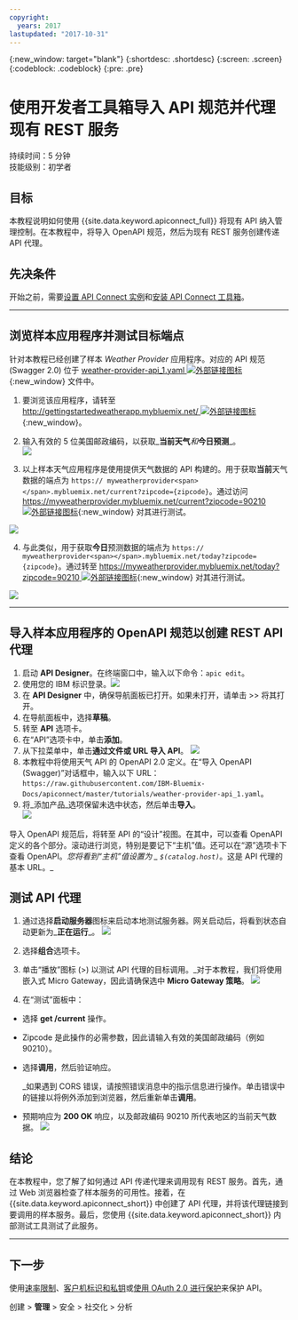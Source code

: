 ```yaml
---
copyright:
  years: 2017
lastupdated: "2017-10-31"
---
```


{:new_window: target="blank"}
{:shortdesc: .shortdesc}
{:screen: .screen}
{:codeblock: .codeblock}
{:pre: .pre}

# 使用开发者工具箱导入 API 规范并代理现有 REST 服务
持续时间：5 分钟  
技能级别：初学者  


## 目标
本教程说明如何使用 {{site.data.keyword.apiconnect_full}} 将现有 API 纳入管理控制。在本教程中，将导入 OpenAPI 规范，然后为现有 REST 服务创建传递 API 代理。

## 先决条件
开始之前，需要[设置 API Connect 实例](tut_prereq_set_up_apic_instance.html)和[安装 API Connect 工具箱](tut_prereq_install_toolkit.html)。

---


## 浏览样本应用程序并测试目标端点

针对本教程已经创建了样本 _Weather Provider_ 应用程序。对应的 API 规范 (Swagger 2.0) 位于 [weather-provider-api_1.yaml ![外部链接图标](../../../icons/launch-glyph.svg "外部链接图标")](https://raw.githubusercontent.com/IBM-Bluemix-Docs/apiconnect/master/tutorials/weather-provider-api_1.yaml){:new_window} 文件中。

1. 要浏览该应用程序，请转至 [http://gettingstartedweatherapp.mybluemix.net/ ![外部链接图标](../../../icons/launch-glyph.svg "外部链接图标")](http://gettingstartedweatherapp.mybluemix.net/){:new_window}。  
2. 输入有效的 5 位美国邮政编码，以获取_**当前天气**_和_**今日预测**_。  
![](images/explore-weatherapp-1.png)

3. 以上样本天气应用程序是使用提供天气数据的 API 构建的。用于获取**当前**天气数据的端点为 `https:// myweatherprovider<span></span>.mybluemix.net/current?zipcode={zipcode}`。通过访问 [https://myweatherprovider.mybluemix.net/current?zipcode=90210 ![外部链接图标](../../../icons/launch-glyph.svg "外部链接图标")](https://myweatherprovider.mybluemix.net/current?zipcode=90210){:new_window} 对其进行测试。  

  ![](images/explore-weatherapp-2.png)

4. 与此类似，用于获取**今日**预测数据的端点为 `https:// myweatherprovider<span></span>.mybluemix.net/today?zipcode={zipcode}`。通过转至 [https://myweatherprovider.mybluemix.net/today?zipcode=90210 ![外部链接图标](../../../icons/launch-glyph.svg "外部链接图标")](https://myweatherprovider.mybluemix.net/today?zipcode=90210){:new_window} 对其进行测试。  

  ![](images/explore-weatherapp-3.png)



---

## 导入样本应用程序的 OpenAPI 规范以创建 REST API 代理
1. 启动 **API Designer**。在终端窗口中，输入以下命令：`apic edit`。
2. 使用您的 IBM 标识登录。![](images/screenshot_apic-edit_login.png)
3. 在 **API Designer** 中，确保导航面板已打开。如果未打开，请单击 >> 将其打开。
4. 在导航面板中，选择**草稿**。
5. 转至 **API** 选项卡。
6. 在“API”选项卡中，单击**添加**。
7. 从下拉菜单中，单击**通过文件或 URL 导入 API**。
![](images/toolkit-import-1.png)
8. 本教程中将使用天气 API 的 OpenAPI 2.0 定义。在“导入 OpenAPI (Swagger)”对话框中，输入以下 URL：`https://raw.githubusercontent.com/IBM-Bluemix-Docs/apiconnect/master/tutorials/weather-provider-api_1.yaml`。
9. 将_添加产品_选项保留未选中状态，然后单击**导入**。  
    ![](images/screenshot_import-url.png)  

导入 OpenAPI 规范后，将转至 API 的“设计”视图。在其中，可以查看 OpenAPI 定义的各个部分。滚动进行浏览，特别是要记下“主机”值。还可以在“源”选项卡下查看 OpenAPI。_您将看到“主机”值设置为 _ `$(catalog.host)`_。这是 API 代理的基本 URL。_
 


## 测试 API 代理

1. 通过选择**启动服务器**图标来启动本地测试服务器。网关启动后，将看到状态自动更新为_**正在运行**_。
![](images/screenshot_start-server-1.png)

2. 选择**组合**选项卡。

3. 单击“播放”图标 (>) 以测试 API 代理的目标调用。_对于本教程，我们将使用嵌入式 Micro Gateway，因此请确保选中 **Micro Gateway 策略**。
![](images/screenshot_test-0.png)

4. 在“测试”面板中：
  - 选择 **get /current** 操作。  
  - Zipcode 是此操作的必需参数，因此请输入有效的美国邮政编码（例如 90210）。  
  - 选择**调用**，然后验证响应。

    _如果遇到 CORS 错误，请按照错误消息中的指示信息进行操作。单击错误中的链接以将例外添加到浏览器，然后重新单击**调用**。
  
  - 预期响应为 **200 OK** 响应，以及邮政编码 90210 所代表地区的当前天气数据。
![](images/screenshot_test-1.png)    


## 结论

在本教程中，您了解了如何通过 API 传递代理来调用现有 REST 服务。首先，通过 Web 浏览器检查了样本服务的可用性。接着，在 {{site.data.keyword.apiconnect_short}} 中创建了 API 代理，并将该代理链接到要调用的样本服务。最后，您使用 {{site.data.keyword.apiconnect_short}} 内部测试工具测试了此服务。

---

## 下一步

使用[速率限制](tut_rate_limit.html)、[客户机标识和私钥](tut_secure_landing.html)或[使用 OAuth 2.0 进行保护](tut_secure_oauth_2.html)来保护 API。

创建 > **管理** > 安全 > 社交化 > 分析
